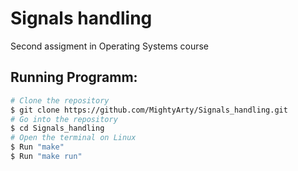 # Signals handling
Second assigment in Operating Systems course

## Running Programm:
```bash
# Clone the repository
$ git clone https://github.com/MightyArty/Signals_handling.git
# Go into the repository
$ cd Signals_handling
# Open the terminal on Linux
$ Run "make"
$ Run "make run"
```
